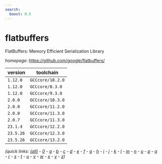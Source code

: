 ```yaml
---
search:
  boost: 0.5
---
```

# flatbuffers

FlatBuffers: Memory Efficient Serialization Library

*homepage*: <https://github.com/google/flatbuffers/>

version | toolchain
--------|----------
``1.12.0`` | ``GCCcore/10.2.0``
``1.12.0`` | ``GCCcore/8.3.0``
``1.12.0`` | ``GCCcore/9.3.0``
``2.0.0`` | ``GCCcore/10.3.0``
``2.0.0`` | ``GCCcore/11.2.0``
``2.0.0`` | ``GCCcore/11.3.0``
``2.0.7`` | ``GCCcore/11.3.0``
``23.1.4`` | ``GCCcore/12.2.0``
``23.5.26`` | ``GCCcore/12.3.0``
``23.5.26`` | ``GCCcore/13.2.0``


*(quick links: [(all)](../index.md) - [0](../0/index.md) - [a](../a/index.md) - [b](../b/index.md) - [c](../c/index.md) - [d](../d/index.md) - [e](../e/index.md) - [f](../f/index.md) - [g](../g/index.md) - [h](../h/index.md) - [i](../i/index.md) - [j](../j/index.md) - [k](../k/index.md) - [l](../l/index.md) - [m](../m/index.md) - [n](../n/index.md) - [o](../o/index.md) - [p](../p/index.md) - [q](../q/index.md) - [r](../r/index.md) - [s](../s/index.md) - [t](../t/index.md) - [u](../u/index.md) - [v](../v/index.md) - [w](../w/index.md) - [x](../x/index.md) - [y](../y/index.md) - [z](../z/index.md))*

